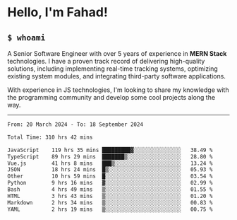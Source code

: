 <h1>Hello, I'm Fahad!</h1>

<h2><code>$ whoami</code></h2>

A Senior Software Engineer with over 5 years of experience in **MERN Stack** technologies. I have a proven track record of delivering high-quality solutions, including implementing real-time tracking systems, optimizing existing system modules, and integrating third-party software applications.

With experience in JS technologies, I'm looking to share my knowledge with the programming community and develop some cool projects along the way.

---

<!--START_SECTION:waka-->

```txt
From: 20 March 2024 - To: 18 September 2024

Total Time: 310 hrs 42 mins

JavaScript    119 hrs 35 mins █████████▓░░░░░░░░░░░░░░░   38.49 %
TypeScript    89 hrs 29 mins  ███████▒░░░░░░░░░░░░░░░░░   28.80 %
Vue.js        41 hrs 8 mins   ███▒░░░░░░░░░░░░░░░░░░░░░   13.24 %
JSON          18 hrs 24 mins  █▒░░░░░░░░░░░░░░░░░░░░░░░   05.93 %
Other         10 hrs 59 mins  █░░░░░░░░░░░░░░░░░░░░░░░░   03.54 %
Python        9 hrs 16 mins   ▓░░░░░░░░░░░░░░░░░░░░░░░░   02.99 %
Bash          4 hrs 49 mins   ▒░░░░░░░░░░░░░░░░░░░░░░░░   01.55 %
HTML          3 hrs 43 mins   ▒░░░░░░░░░░░░░░░░░░░░░░░░   01.20 %
Markdown      2 hrs 34 mins   ▒░░░░░░░░░░░░░░░░░░░░░░░░   00.83 %
YAML          2 hrs 19 mins   ▒░░░░░░░░░░░░░░░░░░░░░░░░   00.75 %
```

<!--END_SECTION:waka-->

<!--
**heyFahad/heyFahad** is a ✨ _special_ ✨ repository because its `README.md` (this file) appears on your GitHub profile.

Here are some ideas to get you started:

- 🔭 I’m currently working on ...
- 🌱 I’m currently learning ...
- 👯 I’m looking to collaborate on ...
- 🤔 I’m looking for help with ...
- 💬 Ask me about ...
- 📫 How to reach me: ...
- 😄 Pronouns: ...
- ⚡ Fun fact: ...
-->
